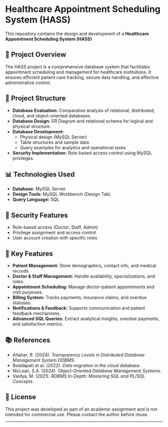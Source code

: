 # Healthcare Appointment Scheduling System (HASS)

This repository contains the design and development of a **Healthcare Appointment Scheduling System (HASS)**

## 📌 Project Overview

The HASS project is a comprehensive database system that facilitates appointment scheduling and management for healthcare institutions. It ensures efficient patient care tracking, secure data handling, and effective administrative control.

## 📁 Project Structure

- **Database Evaluation:** Comparative analysis of relational, distributed, cloud, and object-oriented databases.
- **Database Design:** ER Diagram and relational schema for logical and physical structure.
- **Database Development:** 
  - Physical design (MySQL Server)
  - Table structures and sample data
  - Query examples for analytics and operational tasks
- **Security Implementation:** Role-based access control using MySQL privileges.

## 📊 Technologies Used

- **Database:** MySQL Server
- **Design Tools:** MySQL Workbench (Design Tab)
- **Query Language:** SQL

## 🔐 Security Features

- Role-based access (Doctor, Staff, Admin)
- Privilege assignment and access control
- User account creation with specific roles

## 📌 Key Features

- **Patient Management:** Store demographics, contact info, and medical records.
- **Doctor & Staff Management:** Handle availability, specializations, and roles.
- **Appointment Scheduling:** Manage doctor-patient appointments and visit purposes.
- **Billing System:** Tracks payments, insurance claims, and overdue statuses.
- **Notifications & Feedback:** Supports communication and patient feedback mechanisms.
- **Advanced SQL Queries:** Extract analytical insights, overdue payments, and satisfaction metrics.

## 📚 References

- Altaher, R. (2024). *Transparency Levels in Distributed Database Management System DDBMS*.
- Boddapati et al. (2022). *Data migration in the cloud database*.
- McLean, S.A. (2024). *Object-Oriented Database Management Systems*.
- Vaidya, M. (2021). *RDBMS In-Depth: Mastering SQL and PL/SQL Concepts*.

## 📝 License

This project was developed as part of an academic assignment and is not intended for commercial use. Please contact the author before reuse.

---
